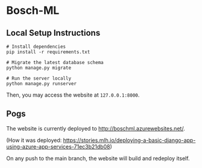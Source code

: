 # Bosch-ML

## Local Setup Instructions

```
# Install dependencies
pip install -r requirements.txt

# Migrate the latest database schema
python manage.py migrate

# Run the server locally
python manage.py runserver
```

Then, you may access the website at `127.0.0.1:8000`.

## Pogs

The website is currently deployed to http://boschml.azurewebsites.net/.

(How it was deployed: https://stories.mlh.io/deploying-a-basic-django-app-using-azure-app-services-71ec3b21db08)

On any push to the main branch, the website will build and redeploy itself.
